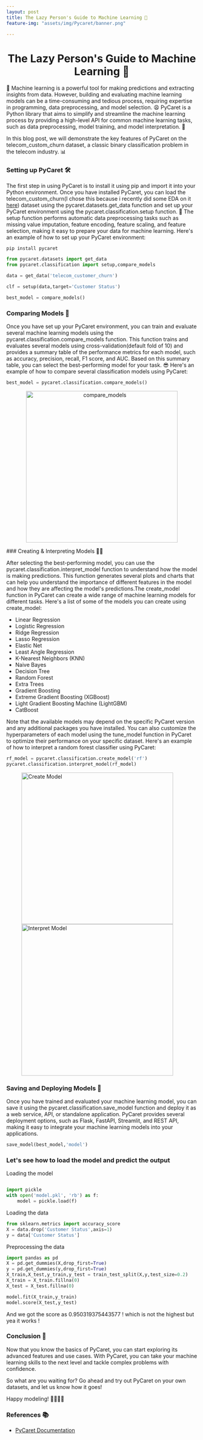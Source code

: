 ```yaml
---
layout: post
title: The Lazy Person's Guide to Machine Learning 🚀
feature-img: "assets/img/Pycaret/banner.png"

---
```

<h1 align="center">The Lazy Person's Guide to Machine Learning 🚀 </h1>


🤖 Machine learning is a powerful tool for making predictions and extracting insights from data. However, building and evaluating machine learning models can be a time-consuming and tedious process, requiring expertise in programming, data preprocessing, and model selection. 😩 PyCaret is a Python library that aims to simplify and streamline the machine learning process by providing a high-level API for common machine learning tasks, such as data preprocessing, model training, and model interpretation. 🤗

In this blog post, we will demonstrate the key features of PyCaret on the telecom_custom_churn dataset, a classic binary classification problem in the telecom industry. 📊

### Setting up PyCaret 🛠️

The first step in using PyCaret is to install it using pip and import it into your Python environment. Once you have installed PyCaret, you can load the telecom_custom_churn(I chose this because i recently did some EDA on it [here](https://github.com/AghoraGuru/AI-ML-Playground/blob/main/Customer_Prediction/Ds%2BCode/Prediction.ipynb)) dataset using the pycaret.datasets.get_data function and set up your PyCaret environment using the pycaret.classification.setup function. 🐍 The setup function performs automatic data preprocessing tasks such as missing value imputation, feature encoding, feature scaling, and feature selection, making it easy to prepare your data for machine learning. Here's an example of how to set up your PyCaret environment:

```bash
pip install pycaret
```

```py
from pycaret.datasets import get_data
from pycaret.classification import setup,compare_models

data = get_data('telecom_customer_churn')

clf = setup(data,target='Customer Status')

best_model = compare_models()
```

### Comparing Models 🤔


Once you have set up your PyCaret environment, you can train and evaluate several machine learning models using the pycaret.classification.compare_models function. This function trains and evaluates several models using cross-validation(default fold of 10) and provides a summary table of the performance metrics for each model, such as accuracy, precision, recall, F1 score, and AUC. Based on this summary table, you can select the best-performing model for your task. 😎 Here's an example of how to compare several classification models using PyCaret:

```py
best_model = pycaret.classification.compare_models()
```
<p style="text-align:center;">

<img src="/assets/img/Pycaret/compare_models.png" alt="compare_models" width="400" >
</p>
### Creating & Interpreting Models 🕵️‍♀️


After selecting the best-performing model, you can use the pycaret.classification.interpret_model function to understand how the model is making predictions. This function generates several plots and charts that can help you understand the importance of different features in the model and how they are affecting the model's predictions.The create_model function in PyCaret can create a wide range of machine learning models for different tasks. Here's a list of some of the models you can create using create_model:

* Linear Regression
* Logistic Regression
* Ridge Regression
* Lasso Regression
* Elastic Net
* Least Angle Regression
* K-Nearest Neighbors (KNN)
* Naive Bayes
* Decision Tree
* Random Forest
* Extra Trees
* Gradient Boosting
* Extreme Gradient Boosting (XGBoost)
* Light Gradient Boosting Machine (LightGBM)
* CatBoost

Note that the available models may depend on the specific PyCaret version and any additional packages you have installed. You can also customize the hyperparameters of each model using the tune_model function in PyCaret to optimize their performance on your specific dataset. Here's an example of how to interpret a random forest classifier using PyCaret:

```py
rf_model = pycaret.classification.create_model('rf')
pycaret.classification.interpret_model(rf_model)
```
<p style="text-align:center;">
  <figure style="display:inline-block; margin: 0 40px;">
    <img src="/assets/img/Pycaret/create_model.png" alt="Create Model" width="400" height="400">
  </figure>
  
  <figure style="display:inline-block; margin: 0 40px;">
    <img src="/assets/img/Pycaret/interpret_model.png" alt="Interpret Model" width="400" height="400">
  </figure>
</p>


### Saving and Deploying Models 💾

Once you have trained and evaluated your machine learning model, you can save it using the pycaret.classification.save_model function and deploy it as a web service, API, or standalone application. PyCaret provides several deployment options, such as Flask, FastAPI, Streamlit, and REST API, making it easy to integrate your machine learning models into your applications. 

```py
save_model(best_model,'model')
```

### Let's see how to load the model and predict the output

Loading the model
```py

import pickle
with open('model.pkl', 'rb') as f:
    model = pickle.load(f)
```
Loading the data

```py
from sklearn.metrics import accuracy_score
X = data.drop('Customer Status',axis=1)
y = data['Customer Status']
```

Preprocessing the data

```py
import pandas as pd
X = pd.get_dummies(X,drop_first=True)
y = pd.get_dummies(y,drop_first=True)
X_train,X_test,y_train,y_test = train_test_split(X,y,test_size=0.2)
X_train = X_train.fillna(0)
X_test = X_test.fillna(0)

```

```py
model.fit(X_train,y_train)
model.score(X_test,y_test)
```
And we got the score as 0.950319375443577 ! which is not the highest but yea it works ! 

### Conclusion 🎉

Now that you know the basics of PyCaret, you can start exploring its advanced features and use cases. With PyCaret, you can take your machine learning skills to the next level and tackle complex problems with confidence.

So what are you waiting for? Go ahead and try out PyCaret on your own datasets, and let us know how it goes! 

Happy modeling! 🚀👨‍💻🔬

### References 📚

* [PyCaret Documentation](https://pycaret.org/)